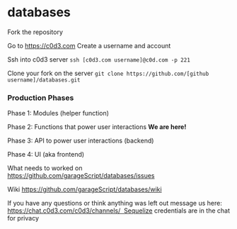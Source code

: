 # databases


Fork the repository

Go to https://c0d3.com
Create a username and account

Ssh into c0d3 server
`ssh [c0d3.com username]@c0d.com -p 221`

Clone your fork on the server
`git clone https://github.com/[github username]/databases.git`

### Production Phases

Phase 1: Modules (helper function)

Phase 2: Functions that power user interactions
**We are here!**

Phase 3: API to power user interactions (backend)

Phase 4: UI (aka frontend)

What needs to worked on
https://github.com/garageScript/databases/issues

Wiki https://github.com/garageScript/databases/wiki


If you have any questions or think anything was left out message us here: https://chat.c0d3.com/c0d3/channels/  Sequelize credentials are in the chat for privacy
